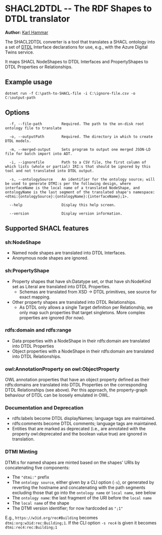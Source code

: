 # SHACL2DTDL -- The RDF Shapes to DTDL translator

**Author:** [Karl Hammar](https://karlhammar.com)

The SHACL2DTDL converter is a tool that translates a SHACL ontology into a set of [DTDL](https://github.com/Azure/opendigitaltwins-dtdl) Interface declarations for use, e.g., with the Azure Digital Twins service. 

It maps SHACL NodeShapes to DTDL Interfaces and PropertyShapes to DTDL Properties or Relationships.

## Example usage

```dotnet run -f C:\path-to-SHACL-file -i C:\ignore-file.csv -o C:\output-path```

## Options

```
  -f, --file-path         Required. The path to the on-disk root ontology file to translate

  -o, --outputPath        Required. The directory in which to create DTDL models.

  -m, --merged-output     Sets program to output one merged JSON-LD file for batch import into ADT.

  -i, --ignorefile        Path to a CSV file, the first column of which lists (whole or partial) IRI:s that should be ignored by this tool and not translated into DTDL output.

  -s, --ontologySource    An identifier for the ontology source; will be used to generate DTMI:s per the following design, where interfaceName is the local name of a translated NodeShape, and ontologyName is the last segment of the translated shape's namespace: <dtmi:{ontologySource}:{ontologyName}:{interfaceName};1>.

  --help                  Display this help screen.

  --version               Display version information.
  ```

## Supported SHACL features

### sh:NodeShape

* Named node shapes are translated into DTDL Interfaces.
* Anonymous node shapes are ignored.

### sh:PropertyShape

* Property shapes that have sh:Datatype set, or that have sh:NodeKind set as Literal are translated into DTDL Properties.
    * Schemas are translated from XSD -> DTDL primitives, see source for exact mapping.
* Other property shapes are translated into DTDL Relationships.
    * As DTDL only allows a single Target definition per Relationship, we only map such properties that target singletons. More complex properties are ignored (for now).

### rdfs:domain and rdfs:range

* Data properties with a NodeShape in their rdfs:domain are translated into DTDL Properties
* Object properties with a NodeShape in their rdfs:domain are translated into DTDL Relationships. 

### owl:AnnotationProperty on owl:ObjectProperty

OWL annotation properties that have an object property defined as their rdfs:domains are translated into DTDL Properties on the corresponding DTDL Relationships (see above). Per this approach, the property-graph behaviour of DTDL can be loosely emulated in OWL.

### Documentation and Deprecation

* rdfs:labels become DTDL displayNames; language tags are maintained.
* rdfs:comments become DTDL comments; language tags are maintained.
* Entities that are marked as deprecated (i.e., are annotated with the property owl:deprecated and the boolean value true) are ignored in translation.

### DTMI Minting

DTMI:s for named shapes are minted based on the shapes' URIs by concatenating five components: 

* The `"dtmi:"` prefix
* The `ontology source`, either given by a CLI option (`-s`), or generated by reverting the hostname and concatenating with the path segments excluding those that go into the `ontology name` or `local name`, see below
* The `ontology name`: the last fragment of the URI before the `local name`
* The `local name` of the shape
* The DTMI version identifier; for now hardcoded as `";1"`

E.g., `https://w3id.org/rec#Building` becomes `dtmi:org:w3id:rec:Building;1`. If the CLI option `-s rec4` is given it becomes `dtmi:rec4:rec:Building;1`